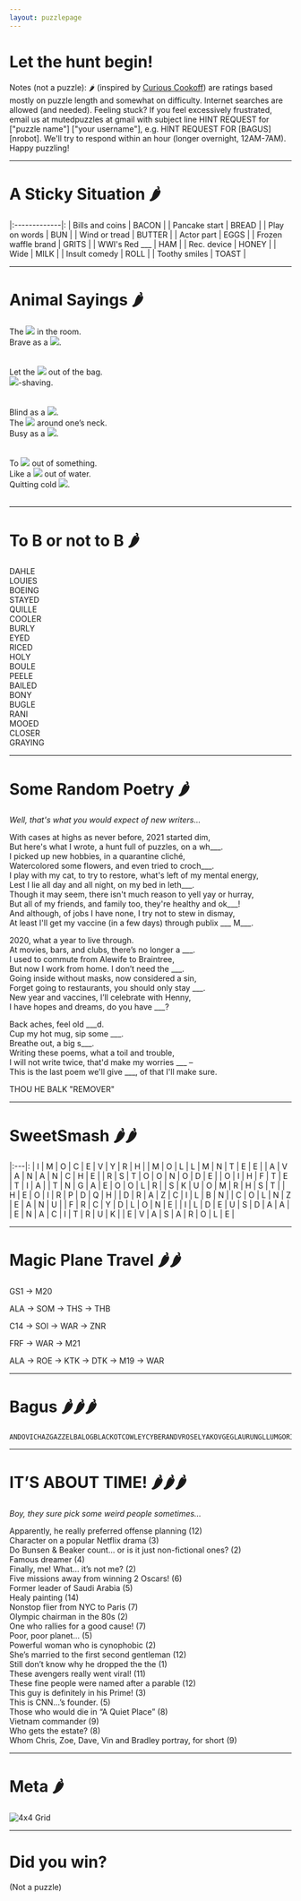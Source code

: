 ```yaml
---
layout: puzzlepage
---
```


#  Let the hunt begin!

Notes (not a puzzle): 🌶️ (inspired by [Curious
Cookoff](https://curiouscookoff.com)) are ratings based mostly on puzzle length
and somewhat on difficulty. Internet searches are allowed (and needed). Feeling
stuck? If you feel excessively frustrated, email us at mutedpuzzles at
gmail with subject line HINT REQUEST for ["puzzle name"] ["your username"], e.g.
HINT REQUEST FOR [BAGUS] [nrobot]. We'll try to respond within an hour (longer
overnight, 12AM-7AM). Happy puzzling!

* * * 

# A Sticky Situation 🌶️

|:-------------|:
| Bills and coins |	BACON |
| Pancake start |	BREAD |
| Play on words |	BUN |
| Wind or tread |	BUTTER |
| Actor part | EGGS |
| Frozen waffle brand |	GRITS |
| WWI's Red ___ |	HAM |
| Rec. device |	HONEY |
| Wide |	MILK |
| Insult comedy |	ROLL |
| Toothy smiles |	TOAST |

* * * 

# Animal Sayings 🌶️

  <div class='joeri'>The <img src="{{site.baseurl}}/assets/images/animal01.jpg"> in the room.</div>
  <div class='joeri'>Brave as a <img src="{{site.baseurl}}/assets/images/animal02.jpg">.</div>
  
  <br>
  <br>

  <div class='joeri'>Let the <img src="{{site.baseurl}}/assets/images/animal03.jpg"> out of the bag.</div>
  <div class='joeri'><img src="{{site.baseurl}}/assets/images/animal04.jpg">-shaving.</div>

  <br>
  <br>

  <div class='joeri'>Blind as a <img src="{{site.baseurl}}/assets/images/animal05.jpg">.</div>
  <div class='joeri'>The <img src="{{site.baseurl}}/assets/images/animal06.jpg"> around one’s neck.</div>
  <div class='joeri'>Busy as a <img src="{{site.baseurl}}/assets/images/animal07.jpg">.</div>

  <br>
  <br>

  <div class='joeri'>To <img src="{{site.baseurl}}/assets/images/animal08.jpg"> out of something.</div>
  <div class='joeri'>Like a <img src="{{site.baseurl}}/assets/images/animal09.jpg"> out of water.</div>
  <div class='joeri'>Quitting cold <img src="{{site.baseurl}}/assets/images/animal10.jpg">.</div>
  
  <br>

* * * 

# To B or not to B 🌶️

<!-- Use >= two spaces at end of each line to force newline in markdown -->

DAHLE  
LOUIES  
BOEING  
STAYED  
QUILLE  
COOLER  
BURLY  
EYED  
RICED  
HOLY  
BOULE  
PEELE  
BAILED  
BONY  
BUGLE  
RANI  
MOOED  
CLOSER  
GRAYING  

* * *

# Some Random Poetry 🌶️
_Well, that's what you would expect of new writers..._

With cases at highs as never before, 2021 started dim,   
But here's what I wrote, a hunt full of puzzles, on a wh\_\_\_.   
I picked up new hobbies, in a quarantine cliché,   
Watercolored some flowers, and even tried to croch\_\_\_.    
I play with my cat, to try to restore, what's left of my mental energy,   
Lest I lie all day and all night, on my bed in leth\_\_\_.   
Though it may seem, there isn't much reason to yell yay or hurray,   
But all of my friends, and family too, they're healthy and ok\_\_\_!   
And although, of jobs I have none, I try not to stew in dismay,   
At least I'll get my vaccine (in a few days) through publix \_\_\_ M\_\_\_.   


2020, what a year to live through.     
At movies, bars, and clubs, there’s no longer a \_\_\_.     
I used to commute from Alewife to Braintree,     
But now I work from home. I don’t need the \_\_\_.      
Going inside without masks, now considered a sin,     
Forget going to restaurants, you should only stay \_\_\_.     
New year and vaccines, I’ll celebrate with Henny,     
I have hopes and dreams, do you have \_\_\_?     


Back aches, feel old \_\_\_d.   
Cup my hot mug, sip some \_\_\_.   
Breathe out, a big s\_\_\_.   
Writing these poems, what a toil and trouble,   
I will not write twice, that'd make my worries \_\_\_ –  
This is the last poem we'll give \_\_\_, of that I'll make sure.   

THOU HE BALK "REMOVER"

* * *

# SweetSmash 🌶️🌶️


|:---|:
| I | M | O | C | E | V | Y | R | H |
| M | O | L | L | M | N | T | E | E |
| A | V | A | N | A | N | C | H | E |
| R | S | T | O | O | N | O | D | E |
| O | I | H | F | T | E | T | I | A |
| T | N | G | A | E | O | O | L | R |
| S | K | U | O | M | R | H | S | T |
| H | E | O | I | R | P | D | Q | H |
| D | R | A | Z | C | I | L | B | N |
| C | O | L | N | Z | E | A | N | U |
| F | R | C | Y | D | L | O | N | E |
| I | L | D | E | U | S | D | A | A |
| E | N | A | C | I | T | R | U | K |
| E | V | A | S | A | R | O | L | E |

* * *


<!--<div class='focusable' tabindex=0> </div> -->

# Magic Plane Travel 🌶️🌶️

GS1 → M20

ALA → SOM → THS → THB

C14 → SOI → WAR  → ZNR

FRF →  WAR → M21

ALA → ROE → KTK → DTK → M19 → WAR


* * * 

# Bagus 🌶️🌶️🌶️

```
ANDOVICHAZGAZZELBALOGBLACKOTCOWLEYCYBERANDVROSELYAKOVGEGLAURUNGLLUMGORIYIVELMIALUIFERLURZOBLINOCTROKPISTACOPOSVOICERAINRASILONRMOSSELOBSIBYSLIHEENSNOWFLAKWACHIEFWEDIGO
```

* * * 

# IT’S ABOUT TIME! 🌶️🌶️🌶️

_Boy, they sure pick some weird people sometimes..._

Apparently, he really preferred offense planning (12)  
Character on a popular Netflix drama (3)    
Do Bunsen & Beaker count... or is it just non-fictional ones? (2)   
Famous dreamer (4)  
Finally, me! What... it’s not me? (2)   
Five missions away from winning 2 Oscars! (6)   
Former leader of Saudi Arabia (5)   
Healy painting (14)     
Nonstop flier from NYC to Paris (7)     
Olympic chairman in the 80s (2)     
One who rallies for a good cause! (7)   
Poor, poor planet... (5)    
Powerful woman who is cynophobic (2)    
She’s married to the first second gentleman (12)    
Still don’t know why he dropped the the (1)   
These avengers really went viral! (11)  
These fine people were named after a parable (12)   
This guy is definitely in his Prime! (3)    
This is CNN...’s founder. (5)   
Those who would die in “A Quiet Place” (8)  
Vietnam commander (9)   
Who gets the estate? (8)    
Whom Chris, Zoe, Dave, Vin and Bradley portray, for short (9)   

* * * 
# Meta 🌶️

<img src="{{site.baseurl}}/assets/images/Grid.png" alt="4x4 Grid">

* * * 

# Did you win? 

(Not a puzzle)

<div id="check_meta_answer"></div>
